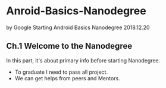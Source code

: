 # Anroid-Basics-Nanodegree
by Google
Starting Android Basics Nanodegree 2018.12.20

## Ch.1 Welcome to the Nanodegree

In this part, it's about primary info before starting Nanodegree.
+ To graduate I need to pass all project.
+ We can get helps from peers and Mentors.

